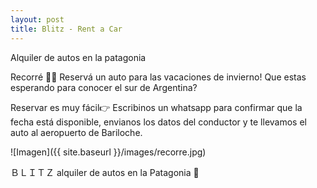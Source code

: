 ```yaml
---
layout: post
title: Blitz - Rent a Car
---
```


Alquiler de autos en la patagonia

Recorré 🙌🏼 Reservá un auto para las vacaciones de invierno! Que estas esperando para conocer el sur de Argentina?

Reservar es muy fácil👉 Escribinos un whatsapp para confirmar que la fecha está disponible, envianos los datos del conductor y te llevamos el auto al aeropuerto de Bariloche.

![Imagen]({{ site.baseurl }}/images/recorre.jpg)

ＢＬＩＴＺ
alquiler de autos en la Patagonia 📍
